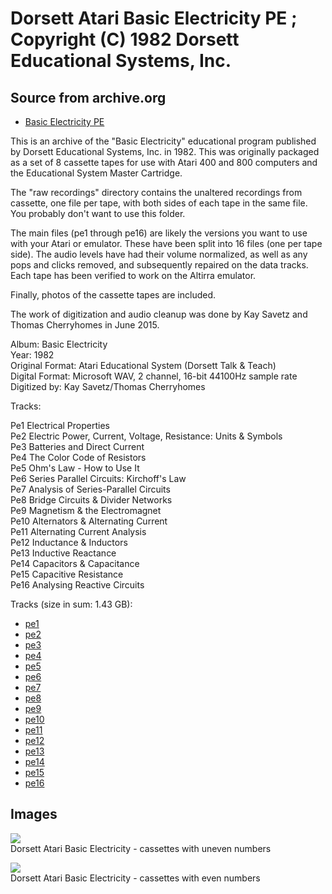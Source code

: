 # Dorsett Atari Basic Electricity PE ; Copyright (C) 1982 Dorsett Educational Systems, Inc.  
## Source from archive.org  
- [Basic Electricity PE](https://archive.org/details/DorsettAtariBasicElectricity)  
  
This is an archive of the "Basic Electricity" educational program published by Dorsett Educational Systems, Inc. in 1982. This was originally packaged as a set of 8 cassette tapes for use with Atari 400 and 800 computers and the Educational System Master Cartridge.  
  
The "raw recordings" directory contains the unaltered recordings from cassette, one file per tape, with both sides of each tape in the same file. You probably don't want to use this folder.  
  
The main files (pe1 through pe16) are likely the versions you want to use with your Atari or emulator. These have been split into 16 files (one per tape side). The audio levels have had their volume normalized, as well as any pops and clicks removed, and subsequently repaired on the data tracks. Each tape has been verified to work on the Altirra emulator.  
  
Finally, photos of the cassette tapes are included.  
  
The work of digitization and audio cleanup was done by Kay Savetz and Thomas Cherryhomes in June 2015.  
  
Album: Basic Electricity  
Year: 1982  
Original Format: Atari Educational System (Dorsett Talk & Teach)  
Digital Format: Microsoft WAV, 2 channel, 16-bit 44100Hz sample rate  
Digitized by: Kay Savetz/Thomas Cherryhomes  
  
Tracks:  
  
Pe1	Electrical Properties  
Pe2	Electric Power, Current, Voltage, Resistance: Units & Symbols  
Pe3	Batteries and Direct Current  
Pe4	The Color Code of Resistors  
Pe5	Ohm's Law - How to Use It  
Pe6	Series Parallel Circuits: Kirchoff's Law  
Pe7	Analysis of Series-Parallel Circuits  
Pe8	Bridge Circuits & Divider Networks  
Pe9	Magnetism & the Electromagnet  
Pe10	Alternators & Alternating Current  
Pe11	Alternating Current Analysis  
Pe12	Inductance & Inductors  
Pe13	Inductive Reactance  
Pe14	Capacitors & Capacitance  
Pe15	Capacitive Resistance  
Pe16	Analysing Reactive Circuits  
  
Tracks (size in sum: 1.43 GB):  
  
- [pe1](http://data.atariwiki.org/FLAC/Basic_Electricity/pe1.flac)  
- [pe2](http://data.atariwiki.org/FLAC/Basic_Electricity/pe2.flac)  
- [pe3](http://data.atariwiki.org/FLAC/Basic_Electricity/pe3.flac)  
- [pe4](http://data.atariwiki.org/FLAC/Basic_Electricity/pe4.flac)  
- [pe5](http://data.atariwiki.org/FLAC/Basic_Electricity/pe5.flac)  
- [pe6](http://data.atariwiki.org/FLAC/Basic_Electricity/pe6.flac)  
- [pe7](http://data.atariwiki.org/FLAC/Basic_Electricity/pe7.flac)  
- [pe8](http://data.atariwiki.org/FLAC/Basic_Electricity/pe8.flac)  
- [pe9](http://data.atariwiki.org/FLAC/Basic_Electricity/pe9.flac)  
- [pe10](http://data.atariwiki.org/FLAC/Basic_Electricity/pe10.flac)  
- [pe11](http://data.atariwiki.org/FLAC/Basic_Electricity/pe11.flac)  
- [pe12](http://data.atariwiki.org/FLAC/Basic_Electricity/pe12.flac)  
- [pe13](http://data.atariwiki.org/FLAC/Basic_Electricity/pe13.flac)  
- [pe14](http://data.atariwiki.org/FLAC/Basic_Electricity/pe14.flac)  
- [pe15](http://data.atariwiki.org/FLAC/Basic_Electricity/pe15.flac)  
- [pe16](http://data.atariwiki.org/FLAC/Basic_Electricity/pe16.flac)  
## Images  
![](attachments/peA_.jpg)  
Dorsett Atari Basic Electricity - cassettes with uneven numbers  
  
![](attachments/peB_.jpg)  
Dorsett Atari Basic Electricity - cassettes with even numbers  

